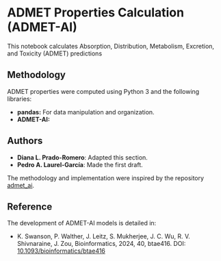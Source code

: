 # ADMET Properties Calculation (ADMET-AI)

This notebook calculates Absorption, Distribution, Metabolism, Excretion, and Toxicity (ADMET) predictions

## Methodology

ADMET properties were computed using Python 3 and the following libraries:
- **pandas:** For data manipulation and organization.
- **ADMET-AI:**  

## Authors
- **Diana L. Prado-Romero**: Adapted this section.
- **Pedro A. Laurel-García**: Made the first draft.

The methodology and implementation were inspired by the repository [admet_ai](https://github.com/swansonk14/admet_ai).

## Reference

The development of ADMET-AI models is detailed in:
- K. Swanson, P. Walther, J. Leitz, S. Mukherjee, J. C. Wu, R. V. Shivnaraine, J. Zou, Bioinformatics, 2024, 40, btae416. DOI: [10.1093/bioinformatics/btae416](https://doi.org/10.1093/bioinformatics/btae416)
